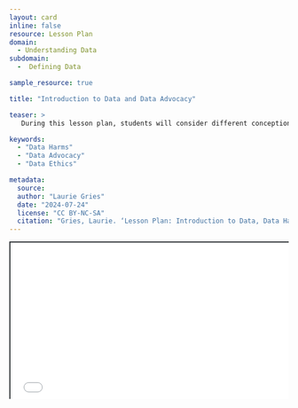 ```yaml
---
layout: card
inline: false
resource: Lesson Plan
domain:
  - Understanding Data
subdomain:
  -  Defining Data

sample_resource: true

title: "Introduction to Data and Data Advocacy"

teaser: >
   During this lesson plan, students will consider different conceptions of data and learn how data can both do harm and do social good through data advocacy.

keywords:
  - "Data Harms"
  - "Data Advocacy"
  - "Data Ethics"

metadata:
  source:  
  author: "Laurie Gries"
  date: "2024-07-24"
  license: "CC BY-NC-SA"
  citation: "Gries, Laurie. ‘Lesson Plan: Introduction to Data, Data Harms, and Data Advocacy.’ Data Advocacy 4 All. 24 July 2024."
---
```


<div style="position: relative; padding-bottom: 56.25%; height: 0; overflow: hidden;"><iframe src="../assets/pdf/Introduction to Data, Data Harms, and Data Advocacy (1).pdf" width="100%" title="Introduction to Data, Data Harms, and Data Advocacy" style="border:2px #323639 solid; position: absolute; top: 0; left: 0; right: 0; bottom: 0; height: 100%; max-width: 100%;"></iframe></div>
